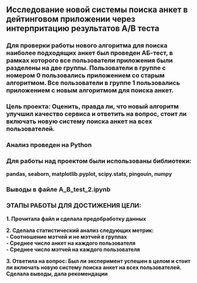 ## Исследование новой системы поиска анкет в дейтинговом приложении через интерпритацию результатов А/B теста

###  Для проверки работы нового алгоритма для поиска наиболее подходящих анкет был проведен АБ-тест, в рамках которого все пользователи приложения были разделены на две группы. Пользователи в группе с номером 0 пользовались приложением со старым алгоритмом. Все пользователи в группе 1 пользовались приложением с новым алгоритмом для поиска анкет.

### Цель проекта: Оценить, правда ли, что новый алгоритм улучшил качество сервиса и ответить на вопрос, стоит ли включать новую систему поиска анкет на всех пользователей.

### Анализ проведен на Python  
### Для работы над проектом были использованы библиотеки:  
**pandas, seaborn, matplotlib.pyplot, scipy.stats, pingouin, numpy**  
### Выводы в файле A_B_test_2.ipynb  

### ЭТАПЫ РАБОТЫ ДЛЯ ДОСТИЖЕНИЯ ЦЕЛИ:

**1. Прочитала файл и сделала предобработку данных** 

**2. Сделала статистический анализ следующих метрик:**  
**- Соотношение мэтчей и не мэтчей в группах**  
**- Среднее число анкет на каждого пользователя**  
**- Среднее число мэтчей на каждого пользователя**  

**3. Ответила на вопрос: Был ли эксперимент успешен в целом и стоит ли включать новую систему поиска анкет на всех пользователей. Сделала выводы, дала рекомендации**  


